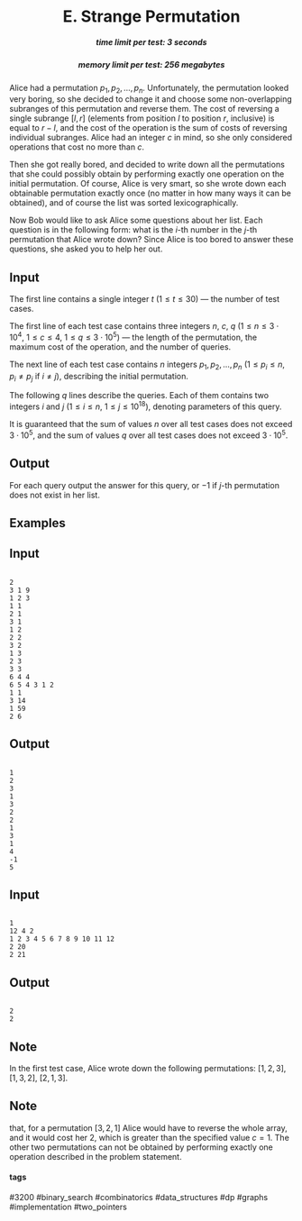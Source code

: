 <h1 style='text-align: center;'> E. Strange Permutation</h1>

<h5 style='text-align: center;'>time limit per test: 3 seconds</h5>
<h5 style='text-align: center;'>memory limit per test: 256 megabytes</h5>

Alice had a permutation $p_1, p_2, \ldots, p_n$. Unfortunately, the permutation looked very boring, so she decided to change it and choose some non-overlapping subranges of this permutation and reverse them. The cost of reversing a single subrange $[l, r]$ (elements from position $l$ to position $r$, inclusive) is equal to $r - l$, and the cost of the operation is the sum of costs of reversing individual subranges. Alice had an integer $c$ in mind, so she only considered operations that cost no more than $c$.

Then she got really bored, and decided to write down all the permutations that she could possibly obtain by performing exactly one operation on the initial permutation. Of course, Alice is very smart, so she wrote down each obtainable permutation exactly once (no matter in how many ways it can be obtained), and of course the list was sorted lexicographically.

Now Bob would like to ask Alice some questions about her list. Each question is in the following form: what is the $i$-th number in the $j$-th permutation that Alice wrote down? Since Alice is too bored to answer these questions, she asked you to help her out.

## Input

The first line contains a single integer $t$ ($1 \leq t \leq 30$) — the number of test cases.

The first line of each test case contains three integers $n$, $c$, $q$ ($1 \leq n \leq 3 \cdot 10^4$, $1 \leq c \leq 4$, $1 \leq q \leq 3 \cdot 10^5$) — the length of the permutation, the maximum cost of the operation, and the number of queries.

The next line of each test case contains $n$ integers $p_1, p_2, \dots, p_n$ ($1 \leq p_i \leq n$, $p_i \neq p_j$ if $i \neq j$), describing the initial permutation.

The following $q$ lines describe the queries. Each of them contains two integers $i$ and $j$ ($1 \leq i \leq n$, $1 \leq j \leq 10^{18}$), denoting parameters of this query.

It is guaranteed that the sum of values $n$ over all test cases does not exceed $3 \cdot 10^5$, and the sum of values $q$ over all test cases does not exceed $3 \cdot 10^5$.

## Output

For each query output the answer for this query, or $-1$ if $j$-th permutation does not exist in her list.

## Examples

## Input


```

2
3 1 9
1 2 3
1 1
2 1
3 1
1 2
2 2
3 2
1 3
2 3
3 3
6 4 4
6 5 4 3 1 2
1 1
3 14
1 59
2 6

```
## Output


```

1
2
3
1
3
2
2
1
3
1
4
-1
5

```
## Input


```

1
12 4 2
1 2 3 4 5 6 7 8 9 10 11 12
2 20
2 21

```
## Output


```

2
2

```
## Note

In the first test case, Alice wrote down the following permutations: $[1, 2, 3]$, $[1, 3, 2]$, $[2, 1, 3]$.

## Note

 that, for a permutation $[3, 2, 1]$ Alice would have to reverse the whole array, and it would cost her $2$, which is greater than the specified value $c=1$. The other two permutations can not be obtained by performing exactly one operation described in the problem statement.



#### tags 

#3200 #binary_search #combinatorics #data_structures #dp #graphs #implementation #two_pointers 